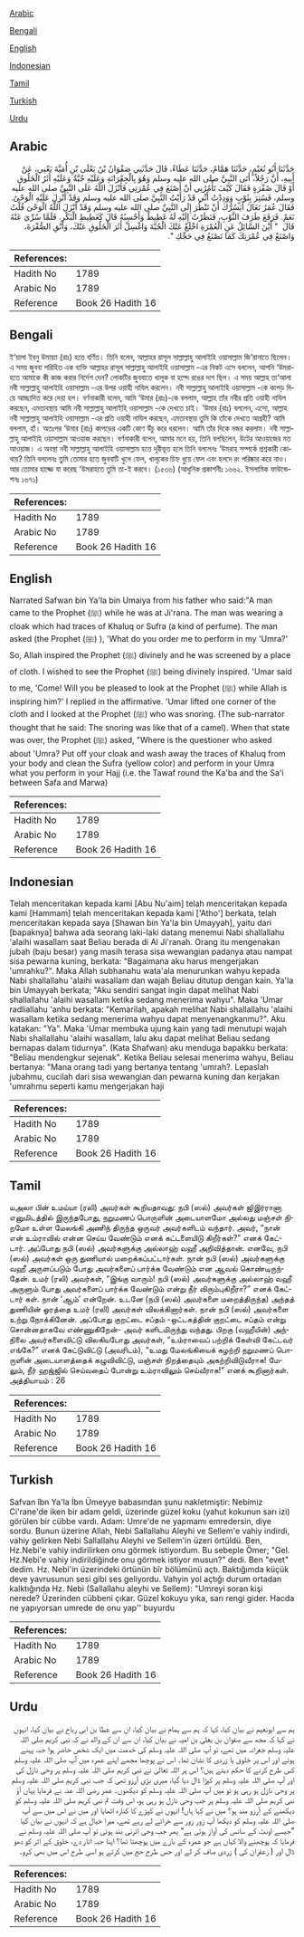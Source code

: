[Arabic](#arabic)

[Bengali](#bengali)

[English](#english)

[Indonesian](#indonesian)

[Tamil](#tamil)

[Turkish](#turkish)

[Urdu](#urdu)

## Arabic


<div dir="rtl" lang="ar" style={{fontSize:'larger',backgroundColor:'#f8f9fa',padding:20}}>
حَدَّثَنَا أَبُو نُعَيْمٍ، حَدَّثَنَا هَمَّامٌ، حَدَّثَنَا عَطَاءٌ، قَالَ حَدَّثَنِي صَفْوَانُ بْنُ يَعْلَى بْنِ أُمَيَّةَ يَعْنِي، عَنْ أَبِيهِ، أَنَّ رَجُلاً، أَتَى النَّبِيَّ صلى الله عليه وسلم وَهُوَ بِالْجِعْرَانَةِ وَعَلَيْهِ جُبَّةٌ وَعَلَيْهِ أَثَرُ الْخَلُوقِ أَوْ قَالَ صُفْرَةٍ فَقَالَ كَيْفَ تَأْمُرُنِي أَنْ أَصْنَعَ فِي عُمْرَتِي فَأَنْزَلَ اللَّهُ عَلَى النَّبِيِّ صلى الله عليه وسلم، فَسُتِرَ بِثَوْبٍ وَوَدِدْتُ أَنِّي قَدْ رَأَيْتُ النَّبِيَّ صلى الله عليه وسلم وَقَدْ أُنْزِلَ عَلَيْهِ الْوَحْىُ‏.‏ فَقَالَ عُمَرُ تَعَالَ أَيَسُرُّكَ أَنْ تَنْظُرَ إِلَى النَّبِيِّ صلى الله عليه وسلم وَقَدْ أَنْزَلَ اللَّهُ الْوَحْىَ قُلْتُ نَعَمْ‏.‏ فَرَفَعَ طَرَفَ الثَّوْبِ، فَنَظَرْتُ إِلَيْهِ لَهُ غَطِيطٌ وَأَحْسِبُهُ قَالَ كَغَطِيطِ الْبَكْرِ‏.‏ فَلَمَّا سُرِّيَ عَنْهُ قَالَ ‏ "‏ أَيْنَ السَّائِلُ عَنِ الْعُمْرَةِ اخْلَعْ عَنْكَ الْجُبَّةَ وَاغْسِلْ أَثَرَ الْخَلُوقِ عَنْكَ، وَأَنْقِ الصُّفْرَةَ، وَاصْنَعْ فِي عُمْرَتِكَ كَمَا تَصْنَعُ فِي حَجِّكِ ‏"‏‏.‏
</div>
<div style={{backgroundColor:'#f8f9fa',padding:20, marginBottom: 10}}><table> <thead> <tr> <th>References:</th> <th></th> </tr> </thead> <tbody><tr><td>Hadith No</td><td>1789</td></tr><tr><td>Arabic No</td><td>1789</td></tr><tr><td>Reference</td><td>Book 26 Hadith 16</td></tr></tbody></table></div>

## Bengali


<div dir="ltr" lang="bn" style={{fontSize:'larger',backgroundColor:'#f8f9fa',padding:20}}>
ই‘য়ালা ইবনু উমায়্যা (রাঃ) হতে বর্ণিত। তিনি বলেন, আল্লাহর রাসূল সাল্লাল্লাহু আলাইহি ওয়াসাল্লাম জি‘রানাতে ছিলেন। এ সময় জুববা পরিহিত এক ব্যক্তি আল্লাহর রাসূল সাল্লাল্লাহু আলাইহি ওয়াসাল্লাম -এর নিকট এসে বললেন, আপনি ‘উমরাহতে আমাকে কী কাজ করার নির্দেশ দেন? লোকটির জুববাতে খালূক বা হল্দে রঙের দাগ ছিল। এ সময় আল্লাহ তা‘আলা নবী সাল্লাল্লাহু আলাইহি ওয়াসাল্লাম -এর উপর ওয়াহী নাযিল করলেন। নবী সাল্লাল্লাহু আলাইহি ওয়াসাল্লাম -কে কাপড় দিয়ে আচ্ছাদিত করে দেয়া হল। বর্ণনাকারী বলেন, আমি ‘উমার (রাঃ)-কে বললাম, আল্লাহ তাঁর নবীর প্রতি ওয়াহী নাযিল করছেন, এমতাবস্থায় আমি নবী সাল্লাল্লাহু আলাইহি ওয়াসাল্লাম -কে দেখতে চাই। ‘উমার (রাঃ) বললেন, এসো, আল্লাহ নবী সাল্লাল্লাহু আলাইহি ওয়াসাল্লাম -এর প্রতি ওয়াহী নাযিল করছেন, এমতাবস্থায় তুমি কি তাঁকে দেখতে আগ্রহী? আমি বললাম, হাঁ। অতঃপর ‘উমার (রাঃ) কাপড়ের একটি কোণ উঁচু করে ধরলেন। আমি তাঁর দিকে নজর করলাম। নবী সাল্লাল্লাহু আলাইহি ওয়াসাল্লাম আওয়াজ করছেন। বর্ণনাকারী বলেন, আমার মনে হয়, তিনি বলছিলেন, উটের আওয়াজের মত আওয়াজ। এ অবস্থা নবী সাল্লাল্লাহু আলাইহি ওয়াসাল্লাম হতে দূরীভূত হলে তিনি বললেনঃ ‘উমরাহ সম্পর্কে প্রশ্নকারী কোথায়? তিনি বললেনঃ তুমি তোমার হতে জুববাটি খুলে ফেল, খালূকের চিহ্ন ধুয়ে ফেল এবং হলদে রং পরিষ্কার করে নাও। আর তোমার হাজ্জে যা করেছ ‘উমরাহতে তুমি তা-ই করবে। (১৫৩৬) (আধুনিক প্রকাশনীঃ ১৬৬২. ইসলামিক ফাউন্ডেশনঃ ১৬৭১)
</div>
<div style={{backgroundColor:'#f8f9fa',padding:20, marginBottom: 10}}><table> <thead> <tr> <th>References:</th> <th></th> </tr> </thead> <tbody><tr><td>Hadith No</td><td>1789</td></tr><tr><td>Arabic No</td><td>1789</td></tr><tr><td>Reference</td><td>Book 26 Hadith 16</td></tr></tbody></table></div>

## English


<div dir="ltr" lang="en" style={{fontSize:'larger',backgroundColor:'#f8f9fa',padding:20}}>
Narrated Safwan bin Ya'la bin Umaiya from his father who said:"A man came to the Prophet (ﷺ) while he was at Ji'rana. The man was wearing a cloak which had traces of Khaluq or Sufra (a kind of perfume). The man asked (the Prophet (ﷺ) ), 'What do you order me to perform in my 'Umra?' So, Allah inspired the Prophet (ﷺ) divinely and he was screened by a place of cloth. I wished to see the Prophet (ﷺ) being divinely inspired. 'Umar said to me, 'Come! Will you be pleased to look at the Prophet (ﷺ) while Allah is inspiring him?' I replied in the affirmative. 'Umar lifted one corner of the cloth and I looked at the Prophet (ﷺ) who was snoring. (The sub-narrator thought that he said: The snoring was like that of a camel). When that state was over, the Prophet (ﷺ) asked, "Where is the questioner who asked about 'Umra? Put off your cloak and wash away the traces of Khaluq from your body and clean the Sufra (yellow color) and perform in your Umra what you perform in your Hajj (i.e. the Tawaf round the Ka'ba and the Sa'i between Safa and Marwa)
</div>
<div style={{backgroundColor:'#f8f9fa',padding:20, marginBottom: 10}}><table> <thead> <tr> <th>References:</th> <th></th> </tr> </thead> <tbody><tr><td>Hadith No</td><td>1789</td></tr><tr><td>Arabic No</td><td>1789</td></tr><tr><td>Reference</td><td>Book 26 Hadith 16</td></tr></tbody></table></div>

## Indonesian


<div dir="ltr" lang="id" style={{fontSize:'larger',backgroundColor:'#f8f9fa',padding:20}}>
Telah menceritakan kepada kami [Abu Nu'aim] telah menceritakan kepada kami [Hammam] telah menceritakan kepada kami ['Atho'] berkata, telah menceritakan kepada saya [Shawan bin Ya'la bin Umayyah], yaitu dari [bapaknya] bahwa ada seorang laki-laki datang menemui Nabi shallallahu 'alaihi wasallam saat Beliau berada di Al Ji'ranah. Orang itu mengenakan jubah (baju besar) yang masih terasa sisa wewangian padanya atau nampat sisa pewarna kuning, berkata: "Bagaimana aku harus mengerjakan 'umrahku?". Maka Allah subhanahu wata'ala menurunkan wahyu kepada Nabi shallallahu 'alaihi wasallam dan wajah Beliau ditutup dengan kain. Ya'la bin Umayyah berkata; "Aku sendiri sangat ingin dapat melihat Nabi shallallahu 'alaihi wasallam ketika sedang menerima wahyu". Maka 'Umar radliallahu 'anhu berkata: "Kemarilah, apakah melihat Nabi shallallahu 'alaihi wasallam ketika sedang menerima wahyu dapat menyenangkanmu?". Aku katakan: "Ya". Maka 'Umar membuka ujung kain yang tadi menutupi wajah Nabi shallallahu 'alaihi wasallam, lalu aku dapat melihat Beliau sedang bernapas dalam tidurnya". (Kata Shafwan) aku menduga bapakku berkata: "Beliau mendengkur sejenak". Ketika Beliau selesai menerima wahyu, Beliau bertanya: "Mana orang tadi yang bertanya tentang 'umrah?. Lepaslah jubahmu, cucilah dari sisa wewangian dan pewarna kuning dan kerjakan 'umrahmu seperti kamu mengerjakan haji
</div>
<div style={{backgroundColor:'#f8f9fa',padding:20, marginBottom: 10}}><table> <thead> <tr> <th>References:</th> <th></th> </tr> </thead> <tbody><tr><td>Hadith No</td><td>1789</td></tr><tr><td>Arabic No</td><td>1789</td></tr><tr><td>Reference</td><td>Book 26 Hadith 16</td></tr></tbody></table></div>

## Tamil


<div dir="ltr" lang="ta" style={{fontSize:'larger',backgroundColor:'#f8f9fa',padding:20}}>
யஅலா பின் உமய்யா (ரலி) அவர்கள் கூறியதாவது: நபி (ஸல்) அவர்கள் ஜிஇர்ரானா எனுமிடத்தில் இருந்தபோது, நறுமணப் பொருளின் அடையாளமோ அல்லது மஞ்சள் நிறமோ உள்ள மேலங்கி அணிந் திருந்த ஒருவர் அவர்களிடம் வந்தார். அவர், “நான் என் உம்ராவில் என்ன செய்ய வேண்டும் எனக் கட்டளையிடு கிறீர்கள்?” எனக் கேட்டார். அப்போது நபி (ஸல்) அவர்களுக்கு அல்லாஹ் வஹீ அறிவித்தான். எனவே, நபி (ஸல்) அவர்கள் ஒரு துணியால் மறைக்கப்பட்டார்கள். நான் நபி (ஸல்) அவர்களுக்கு வஹீ அருளப்படும் போது அவர்களைப் பார்க்க வேண்டும் என ஆவல் கொண்டிருந்தேன். உமர் (ரலி) அவர்கள், “இங்கு வாரும்! நபி (ஸல்) அவர்களுக்கு அல்லாஹ் வஹீ அருளும் போது அவர்களைப் பார்க்க வேண்டும் என்று நீர் விரும்புகிறீரா?” எனக் கேட்டார் கள். நான் ‘ஆம்’ என்றேன். உடனே (நபி (ஸல்) அவர்களை மறைத்திருந்த) அந்தத் துணியின் ஓரத்தை உமர் (ரலி) அவர்கள் விலக்கினார்கள். நான் நபி (ஸல்) அவர்களை உற்று நோக்கினேன். அப்போது குறட்டை சப்தம் -ஒட்டகத்தின் குறட்டை சப்தம் என்று சொன்னதாகவே எண்ணுகிறேன்- அவர் களிடமிருந்து வந்தது. பிறகு (வஹீயின்) அந்நிலை அவர்களைவிட்டு விலகியபோது அவர்கள், “உம்ராவைப் பற்றிக் கேள்வி கேட்டவர் எங்கே?” எனக் கேட்டுவிட்டு (அவரிடம்), “உமது மேலங்கியைக் கழற்றி நறுமணப் பொருளின் அடையாளத்தைக் கழுவிவிட்டு, மஞ்சள் நிறத்தையும் அகற்றிவிடுவீராக! மேலும், நீர் ஹஜ்ஜில் செய்வதைப் போன்று உம்ராவிலும் செய்வீராக!” எனக் கூறினார்கள். அத்தியாயம் : 26
</div>
<div style={{backgroundColor:'#f8f9fa',padding:20, marginBottom: 10}}><table> <thead> <tr> <th>References:</th> <th></th> </tr> </thead> <tbody><tr><td>Hadith No</td><td>1789</td></tr><tr><td>Arabic No</td><td>1789</td></tr><tr><td>Reference</td><td>Book 26 Hadith 16</td></tr></tbody></table></div>

## Turkish


<div dir="ltr" lang="tr" style={{fontSize:'larger',backgroundColor:'#f8f9fa',padding:20}}>
Safvan îbn Ya'la İbn Ümeyye babasından şunu nakletmiştir: Nebimiz Ci'rane'de iken bir adam geldi, üzerinde güzel koku (yahut kokunun sarı izi) görülen bir cübbe vardı. Adam: Umre'de ne yapmamı emredersin, diye sordu. Bunun üzerine Allah, Nebi Sallallahu Aleyhi ve Sellem'e vahiy indirdi, vahiy gelirken Nebi Sallallahu Aleyhi ve Sellem'in üzeri örtüldü. Ben, Hz.Nebi'e vahiy indirilirken onu görmek istiyordum. Bu sebeple Ömer; "Gel. Hz.Nebi'e vahiy indirildiğinde onu görmek istiyor musun?" dedi. Ben "evet" dedim. Hz. Nebi'in üzerindeki örtünün bîr bölümünü açtı. Baktığımda küçük deve yavrusunun sesi gibi ses geliyordu. Vahyin yol açtığı durum ortadan kalktığında Hz. Nebi (Sallallahu aleyhi ve Sellem): "Umreyi soran kişi nerede? Üzerinden cübbeni çıkar. Güzel kokuyu yıka, sarı rengi gider. Hacda ne yapıyorsan umrede de onu yap'' buyurdu
</div>
<div style={{backgroundColor:'#f8f9fa',padding:20, marginBottom: 10}}><table> <thead> <tr> <th>References:</th> <th></th> </tr> </thead> <tbody><tr><td>Hadith No</td><td>1789</td></tr><tr><td>Arabic No</td><td>1789</td></tr><tr><td>Reference</td><td>Book 26 Hadith 16</td></tr></tbody></table></div>

## Urdu


<div dir="rtl" lang="ur" style={{fontSize:'larger',backgroundColor:'#f8f9fa',padding:20}}>
ہم سے ابونعیم نے بیان کیا، کہا کہ ہم سے ہمام نے بیان کیا، ان سے عطا بن ابی رباح نے بیان کیا، انہوں نے کہا کہ مجھ سے صفوان بن یعلیٰ بن امیہ نے بیان کیا، ان سے ان کے والد نے کہ نبی کریم صلی اللہ علیہ وسلم جعرانہ میں تھے، تو آپ صلی اللہ علیہ وسلم کی خدمت میں ایک شخص حاضر ہوا جبہ پہنے ہوئے اور اس پر خلوق یا زردی کا نشان تھا۔ اس نے پوچھا مجھے اپنے عمرہ میں آپ صلی اللہ علیہ وسلم کس طرح کرنے کا حکم دیتے ہیں؟ اس پر اللہ تعالیٰ نے نبی کریم صلی اللہ علیہ وسلم پر وحی نازل کی اور آپ صلی اللہ علیہ وسلم پر کپڑا ڈال دیا گیا، میری بڑی آرزو تھی کہ جب نبی کریم صلی اللہ علیہ وسلم پر وحی نازل ہو رہی ہو تو میں آپ صلی اللہ علیہ وسلم کو دیکھوں۔ عمر رضی اللہ عنہ نے فرمایا یہاں آؤ نبی کریم صلی اللہ علیہ وسلم پر جب وحی نازل ہو رہی ہو، اس وقت تم نبی کریم صلی اللہ علیہ وسلم کو دیکھنے کے آرزو مند ہو؟ میں نے کہا ہاں! انہوں نے کپڑے کا کنارہ اٹھایا اور میں نے اس میں سے آپ صلی اللہ علیہ وسلم کو دیکھا آپ زور زور سے خراٹے لے رہے تھے، میرا خیال ہے کہ انہوں نے بیان کیا ”جیسے اونٹ کے سانس کی آواز ہوتی ہے“ پھر جب وحی اترنی بند ہوئی تو آپ صلی اللہ علیہ وسلم نے فرمایا کہ پوچھنے والا کہاں ہے جو عمرہ کے بارے میں پوچھتا تھا؟ اپنا جبہ اتار دے، خلوق کے اثر کو دھو ڈال اور ( زعفران کی ) زردی صاف کر لے اور جس طرح حج میں کرتے ہو اسی طرح اس میں بھی کرو۔
</div>
<div style={{backgroundColor:'#f8f9fa',padding:20, marginBottom: 10}}><table> <thead> <tr> <th>References:</th> <th></th> </tr> </thead> <tbody><tr><td>Hadith No</td><td>1789</td></tr><tr><td>Arabic No</td><td>1789</td></tr><tr><td>Reference</td><td>Book 26 Hadith 16</td></tr></tbody></table></div>
